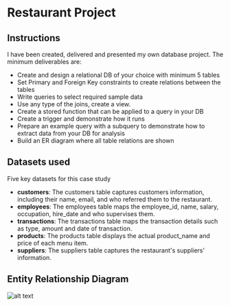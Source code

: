 # Restaurant Project

## Instructions
I have been created, delivered and presented my own database project. The minimum deliverables are:
- Create and design a relational DB of your choice with minimum 5 tables
- Set Primary and Foreign Key constraints to create relations between the tables
- Write queries to select required sample data
- Use any type of the joins, create a view.
- Create a stored function that can be applied to a query in your DB
- Create a trigger and demonstrate how it runs
- Prepare an example query with a subquery to demonstrate how to extract data from your DB for analysis
- Build an ER diagram where all table relations are shown


## Datasets used
Five key datasets for this case study
- <strong>customers</strong>: The customers table captures customers information, including their name, email, and who referred them to the restaurant.
- <strong>employees</strong>: The employees table maps the employee_id, name, salary, occupation, hire_date and who supervises them.
- <strong>transactions</strong>: The transactions table maps the transaction details such as type, amount and date of transaction.
- <strong>products</strong>: The products table displays the actual product_name and price of each menu item.
- <strong>suppliers</strong>: The suppliers table captures the restaurant's suppliers' information.

## Entity Relationship Diagram
![alt text](https://github.com/tidimatthias/sql-restaurant-project/blob/main/restaurant%20EER%20Diagram.png)
